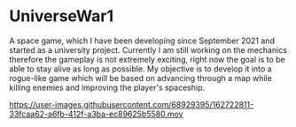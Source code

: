 # UniverseWar1
A space game, which I have been developing since September 2021 and started as a university project.
Currently I am still working on the mechanics therefore the gameplay is not extremely exciting, right now the goal is to be able to stay alive as long as possible. My objective is to develop it into a rogue-like game which will be based on advancing through a map while killing enemies and improving the player's spaceship.

https://user-images.githubusercontent.com/68929395/162722811-33fcaa62-a6fb-412f-a3ba-ec89625b5580.mov

